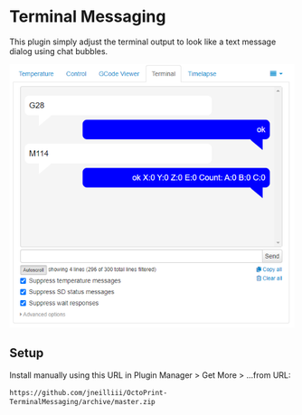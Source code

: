 # Terminal Messaging

This plugin simply adjust the terminal output to look like a text message dialog using chat bubbles.

![thumbnail](screenshot.png)

## Setup

Install manually using this URL in Plugin Manager > Get More > ...from URL:

    https://github.com/jneilliii/OctoPrint-TerminalMessaging/archive/master.zip

